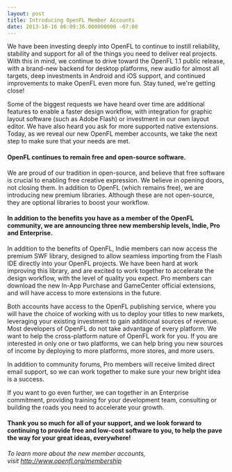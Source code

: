 ```yaml
---
layout: post
title: Introducing OpenFL Member Accounts
date: 2013-10-16 06:09:36.000000000 -07:00
---
```

We have been investing deeply into OpenFL to continue to instill reliability, stability and support for all of the things you need to deliver real projects. With this in mind, we continue to drive toward the OpenFL 1.1 public release, with a brand-new backend for desktop platforms, new audio for almost all targets, deep investments in Android and iOS support, and continued improvements to make OpenFL even more fun. Stay tuned, we're getting close!

Some of the biggest requests we have heard over time are additional features to enable a faster design workflow, with integration for graphic layout software (such as Adobe Flash) or investment in our own layout editor. We have also heard you ask for more supported native extensions. Today, as we reveal our new OpenFL member accounts, we take the next step to make sure that your needs are met.<!--more--><a id="more-211"></a>
<h4>OpenFL continues to remain free and open-source software.</h4>
We are proud of our tradition in open-source, and believe that free software is crucial to enabling free creative expression. We believe in opening doors, not closing them. In addition to OpenFL (which remains free), we are introducing new premium libraries. Although these are not open-source, they are optional libraries to boost your workflow.
<h4>In addition to the benefits you have as a member of the OpenFL community, we are announcing three new membership levels, Indie, Pro and Enterprise.</h4>
In addition to the benefits of OpenFL, Indie members can now access the premium SWF library, designed to allow seamless importing from the Flash IDE directly into your OpenFL projects. We have been hard at work improving this library, and are excited to work together to accelerate the design workflow, with the level of quality you expect. Pro members can download the new In-App Purchase and GameCenter official extensions, and will have access to more extensions in the future.

Both accounts have access to the OpenFL publishing service, where you will have the choice of working with us to deploy your titles to new markets, leveraging your existing investment to gain additional sources of revenue. Most developers of OpenFL do not take advantage of every platform. We want to help the cross-platform nature of OpenFL work for you. If you are interested in only one or two platforms, we can help bring you new sources of income by deploying to more platforms, more stores, and more users.

In addition to community forums, Pro members will receive limited direct email support, so we can work together to make sure your new bright idea is a success.

If you want to go even further, we can together in an Enterprise commitment, providing training for your development team, consulting or building the roads you need to accelerate your growth.
<h4>Thank you so much for all of your support, and we look forward to continuing to provide free and low-cost software to you, to help the pave the way for your great ideas, everywhere!</h4>
<em>To learn more about the new member accounts, visit&nbsp;<a href="http://www.openfl.org/membership">http://www.openfl.org/membership</a></em>
